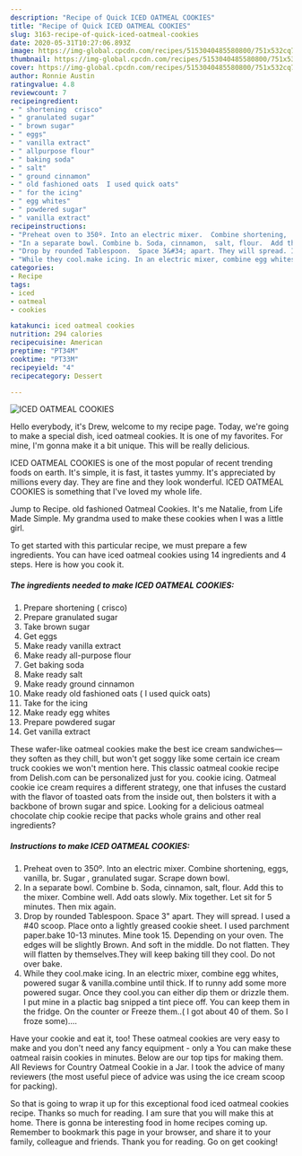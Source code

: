 ```yaml
---
description: "Recipe of Quick ICED OATMEAL COOKIES"
title: "Recipe of Quick ICED OATMEAL COOKIES"
slug: 3163-recipe-of-quick-iced-oatmeal-cookies
date: 2020-05-31T10:27:06.893Z
image: https://img-global.cpcdn.com/recipes/5153040485580800/751x532cq70/iced-oatmeal-cookies-recipe-main-photo.jpg
thumbnail: https://img-global.cpcdn.com/recipes/5153040485580800/751x532cq70/iced-oatmeal-cookies-recipe-main-photo.jpg
cover: https://img-global.cpcdn.com/recipes/5153040485580800/751x532cq70/iced-oatmeal-cookies-recipe-main-photo.jpg
author: Ronnie Austin
ratingvalue: 4.8
reviewcount: 7
recipeingredient:
- " shortening  crisco"
- " granulated sugar"
- " brown sugar"
- " eggs"
- " vanilla extract"
- " allpurpose flour"
- " baking soda"
- " salt"
- " ground cinnamon"
- " old fashioned oats  I used quick oats"
- " for the icing"
- " egg whites"
- " powdered sugar"
- " vanilla extract"
recipeinstructions:
- "Preheat oven to 350º. Into an electric mixer.  Combine shortening,  eggs, vanilla,  br. Sugar , granulated sugar. Scrape down bowl."
- "In a separate bowl. Combine b. Soda, cinnamon,  salt, flour.  Add this to the mixer. Combine well. Add oats slowly. Mix together.  Let sit for 5 minutes. Then mix again."
- "Drop by rounded Tablespoon.  Space 3&#34; apart. They will spread. I used a #40 scoop. Place onto a lightly greased cookie sheet. I used parchment paper.bake 10-13 minutes. Mine took 15. Depending on your oven. The edges will be slightly Brown.  And soft in the middle. Do not flatten.  They will flatten by themselves.They will keep baking till they cool. Do not over bake."
- "While they cool.make icing. In an electric mixer, combine egg whites, powered sugar &amp; vanilla.combine until thick. If to runny add some more powered sugar. Once they cool.you can either dip them or drizzle them. I put mine in a plactic bag snipped a tint piece off. You can keep them in the fridge. On the counter or Freeze them..( I got about 40 of them. So I froze some)...."
categories:
- Recipe
tags:
- iced
- oatmeal
- cookies

katakunci: iced oatmeal cookies 
nutrition: 294 calories
recipecuisine: American
preptime: "PT34M"
cooktime: "PT33M"
recipeyield: "4"
recipecategory: Dessert

---
```



![ICED OATMEAL COOKIES](https://img-global.cpcdn.com/recipes/5153040485580800/751x532cq70/iced-oatmeal-cookies-recipe-main-photo.jpg)

Hello everybody, it's Drew, welcome to my recipe page. Today, we're going to make a special dish, iced oatmeal cookies. It is one of my favorites. For mine, I'm gonna make it a bit unique. This will be really delicious.

ICED OATMEAL COOKIES is one of the most popular of recent trending foods on earth. It's simple, it is fast, it tastes yummy. It's appreciated by millions every day. They are fine and they look wonderful. ICED OATMEAL COOKIES is something that I've loved my whole life.

Jump to Recipe. old fashioned Oatmeal Cookies. It&#39;s me Natalie, from Life Made Simple. My grandma used to make these cookies when I was a little girl.


To get started with this particular recipe, we must prepare a few ingredients. You can have iced oatmeal cookies using 14 ingredients and 4 steps. Here is how you cook it.

<!--inarticleads1-->

##### The ingredients needed to make ICED OATMEAL COOKIES:

1. Prepare  shortening ( crisco)
1. Prepare  granulated sugar
1. Take  brown sugar
1. Get  eggs
1. Make ready  vanilla extract
1. Make ready  all-purpose flour
1. Get  baking soda
1. Make ready  salt
1. Make ready  ground cinnamon
1. Make ready  old fashioned oats ( I used quick oats)
1. Take  for the icing
1. Make ready  egg whites
1. Prepare  powdered sugar
1. Get  vanilla extract


These wafer-like oatmeal cookies make the best ice cream sandwiches—they soften as they chill, but won&#39;t get soggy like some certain ice cream truck cookies we won&#39;t mention here. This classic oatmeal cookie recipe from Delish.com can be personalized just for you. cookie icing. Oatmeal cookie ice cream requires a different strategy, one that infuses the custard with the flavor of toasted oats from the inside out, then bolsters it with a backbone of brown sugar and spice. Looking for a delicious oatmeal chocolate chip cookie recipe that packs whole grains and other real ingredients? 

<!--inarticleads2-->

##### Instructions to make ICED OATMEAL COOKIES:

1. Preheat oven to 350º. Into an electric mixer.  Combine shortening,  eggs, vanilla,  br. Sugar , granulated sugar. Scrape down bowl.
1. In a separate bowl. Combine b. Soda, cinnamon,  salt, flour.  Add this to the mixer. Combine well. Add oats slowly. Mix together.  Let sit for 5 minutes. Then mix again.
1. Drop by rounded Tablespoon.  Space 3&#34; apart. They will spread. I used a #40 scoop. Place onto a lightly greased cookie sheet. I used parchment paper.bake 10-13 minutes. Mine took 15. Depending on your oven. The edges will be slightly Brown.  And soft in the middle. Do not flatten.  They will flatten by themselves.They will keep baking till they cool. Do not over bake.
1. While they cool.make icing. In an electric mixer, combine egg whites, powered sugar &amp; vanilla.combine until thick. If to runny add some more powered sugar. Once they cool.you can either dip them or drizzle them. I put mine in a plactic bag snipped a tint piece off. You can keep them in the fridge. On the counter or Freeze them..( I got about 40 of them. So I froze some)....


Have your cookie and eat it, too! These oatmeal cookies are very easy to make and you don&#39;t need any fancy equipment - only a You can make these oatmeal raisin cookies in minutes. Below are our top tips for making them. All Reviews for Country Oatmeal Cookie in a Jar. I took the advice of many reviewers (the most useful piece of advice was using the ice cream scoop for packing). 

So that is going to wrap it up for this exceptional food iced oatmeal cookies recipe. Thanks so much for reading. I am sure that you will make this at home. There is gonna be interesting food in home recipes coming up. Remember to bookmark this page in your browser, and share it to your family, colleague and friends. Thank you for reading. Go on get cooking!
